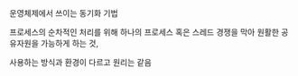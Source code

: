 운영체제에서 쓰이는 동기화 기법

프로세스의 순차적인 처리를 위해 하나의 프로세스 혹은 스레드 경쟁을 막아 원활한 공유자원을 가능하게 하는 것, 


사용하는 방식과 환경이 다르고 원리는 같음 
